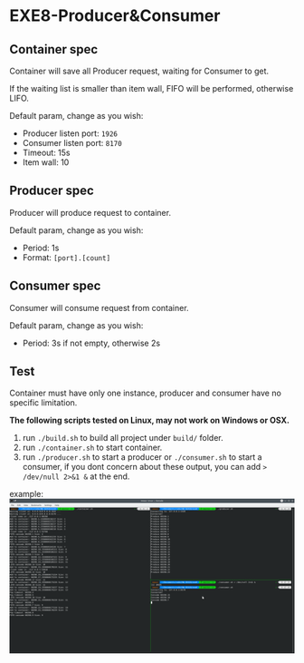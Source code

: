 # EXE8-Producer&Consumer
## Container spec
Container will save all Producer request, waiting for Consumer to get.

If the waiting list is smaller than item wall, FIFO will be performed, otherwise LIFO.

Default param, change as you wish:
- Producer listen port: `1926`
- Consumer listen port: `8170`
- Timeout: 15s
- Item wall: 10

## Producer spec
Producer will produce request to container.

Default param, change as you wish:
- Period: 1s
- Format: `[port].[count]`

## Consumer spec
Consumer will consume request from container.

Default param, change as you wish:
- Period: 3s if not empty, otherwise 2s

## Test
Container must have only one instance, producer and consumer have no specific limitation.

**The following scripts tested on Linux, may not work on Windows or OSX.**

1. run `./build.sh` to build all project under `build/` folder.
2. run `./container.sh` to start container.
3. run `./producer.sh` to start a producer or `./consumer.sh` to start a consumer, if you dont concern about these output, you can add `> /dev/null 2>&1 &` at the end.

example:
![example](example.png)